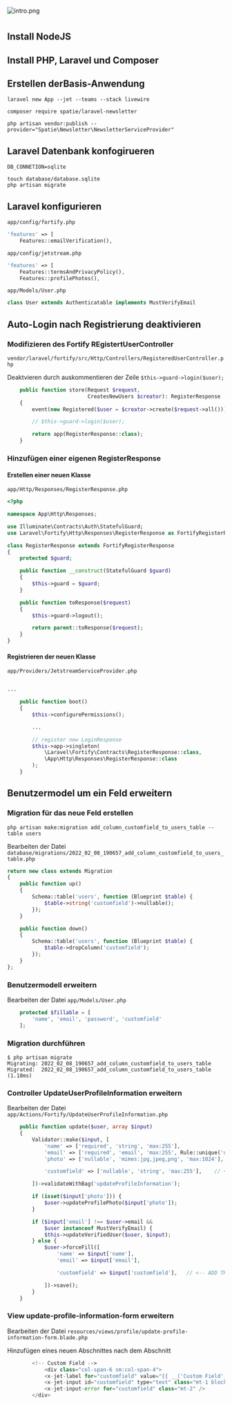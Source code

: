 ![intro.png]()

#

## Install NodeJS

## Install PHP, Laravel und Composer

## Erstellen derBasis-Anwendung

```shell
laravel new App --jet --teams --stack livewire
```

```shell
composer require spatie/laravel-newsletter 
```

```shell
php artisan vendor:publish --provider="Spatie\Newsletter\NewsletterServiceProvider"
```

## Laravel Datenbank konfogirueren

```config
DB_CONNETION=sqlite
```

```shell
touch database/database.sqlite
php artisan migrate
```

## Laravel konfigurieren

```app/config/fortify.php```

```php
'features' => [
    Features::emailVerification(), 
```

```app/config/jetstream.php```

```php
'features' => [
    Features::termsAndPrivacyPolicy(),
    Features::profilePhotos(),
```

```app/Models/User.php```

```php
class User extends Authenticatable implements MustVerifyEmail
```

## Auto-Login nach Registrierung deaktivieren

### Modifizieren des Fortify REgistertUserController

```vendor/laravel/fortify/src/Http/Controllers/RegisteredUserController.php```

Deaktvieren durch auskommentieren der Zeile ```$this->guard->login($user);```

```php
    public function store(Request $request,
                          CreatesNewUsers $creator): RegisterResponse
    {
        event(new Registered($user = $creator->create($request->all())));

        // $this->guard->login($user);

        return app(RegisterResponse::class);
    }
```

### Hinzufügen einer eigenen RegisterResponse

#### Erstellen einer neuen Klasse

```app/Http/Responses/RegisterResponse.php```

```php
<?php

namespace App\Http\Responses;

use Illuminate\Contracts\Auth\StatefulGuard;
use Laravel\Fortify\Http\Responses\RegisterResponse as FortifyRegisterResponse;

class RegisterResponse extends FortifyRegisterResponse
{
    protected $guard;

    public function __construct(StatefulGuard $guard)
    {
        $this->guard = $guard;
    }

    public function toResponse($request)
    {
        $this->guard->logout();

        return parent::toResponse($request);
    }
}
```

#### Registrieren der neuen Klasse

```app/Providers/JetstreamServiceProvider.php```

```php

...

    public function boot()
    {
        $this->configurePermissions();

        ...

        // register new LoginResponse
        $this->app->singleton(
            \Laravel\Fortify\Contracts\RegisterResponse::class,
            \App\Http\Responses\RegisterResponse::class
        );
    }
```

## Benutzermodel um ein Feld erweitern

### Migration für das neue Feld erstellen

```shell
php artisan make:migration add_column_customfield_to_users_table --table users
```

Bearbeiten der Datei ```database/migrations/2022_02_08_190657_add_column_customfield_to_users_table.php```

```php
return new class extends Migration
{
    public function up()
    {
        Schema::table('users', function (Blueprint $table) {
            $table->string('customfield')->nullable();
        });
    }

    public function down()
    {
        Schema::table('users', function (Blueprint $table) {
            $table->dropColumn('customfield');
        });
    }
};
```

### Benutzermodell erweitern

Bearbeiten der Datei ```app/Models/User.php```

```php
    protected $fillable = [
        'name', 'email', 'password', 'customfield'
    ];
```

### Migration durchführen

```shell
$ php artisan migrate
Migrating: 2022_02_08_190657_add_column_customfield_to_users_table
Migrated:  2022_02_08_190657_add_column_customfield_to_users_table (1.18ms)
```

### Controller UpdateUserProfileInformation erweitern

Bearbeiten der Datei ```app/Actions/Fortify/UpdateUserProfileInformation.php```

```php
    public function update($user, array $input)
    {
        Validator::make($input, [
            'name' => ['required', 'string', 'max:255'],
            'email' => ['required', 'email', 'max:255', Rule::unique('users')->ignore($user->id)],
            'photo' => ['nullable', 'mimes:jpg,jpeg,png', 'max:1024'],
```

```php
            'customfield' => ['nullable', 'string', 'max:255'],    // <-- ADD THIS
```

```php
        ])->validateWithBag('updateProfileInformation');

        if (isset($input['photo'])) {
            $user->updateProfilePhoto($input['photo']);
        }

        if ($input['email'] !== $user->email &&
            $user instanceof MustVerifyEmail) {
            $this->updateVerifiedUser($user, $input);
        } else {
            $user->forceFill([
                'name' => $input['name'],
                'email' => $input['email'],
```

```php
                'customfield' => $input['customfield'],   // <-- ADD THIS
```

```php
            ])->save();
        }
    }
```

### View update-profile-information-form erweitern

Bearbeiten der Datei ```resources/views/profile/update-profile-information-form.blade.php```

Hinzufügen eines neuen Abschnittes nach dem Abschnitt <!-- EMail -->

```php
        <!-- Custom Field -->
            <div class="col-span-6 sm:col-span-4">
            <x-jet-label for="customfield" value="{{ __('Custom Field') }}" />
            <x-jet-input id="customfield" type="text" class="mt-1 block w-full" wire:model.defer="state.customfield" />
            <x-jet-input-error for="customfield" class="mt-2" />
        </div>
```

